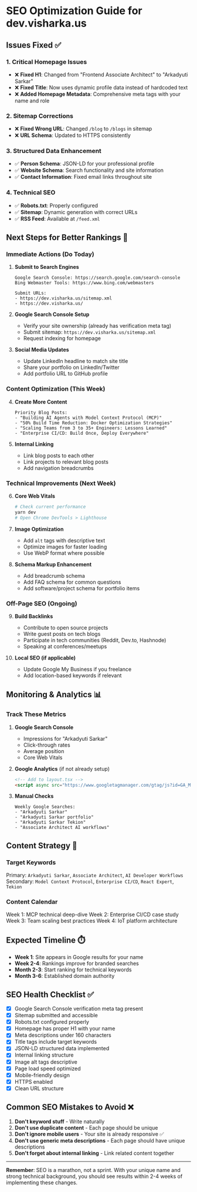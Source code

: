 # SEO Optimization Guide for dev.visharka.us

## Issues Fixed ✅

### 1. **Critical Homepage Issues**
- ❌ **Fixed H1**: Changed from "Frontend Associate Architect" to "Arkadyuti Sarkar"
- ❌ **Fixed Title**: Now uses dynamic profile data instead of hardcoded text
- ❌ **Added Homepage Metadata**: Comprehensive meta tags with your name and role

### 2. **Sitemap Corrections**
- ❌ **Fixed Wrong URL**: Changed `/blog` to `/blogs` in sitemap
- ❌ **URL Schema**: Updated to HTTPS consistently

### 3. **Structured Data Enhancement**
- ✅ **Person Schema**: JSON-LD for your professional profile
- ✅ **Website Schema**: Search functionality and site information
- ✅ **Contact Information**: Fixed email links throughout site

### 4. **Technical SEO**
- ✅ **Robots.txt**: Properly configured
- ✅ **Sitemap**: Dynamic generation with correct URLs
- ✅ **RSS Feed**: Available at `/feed.xml`

## Next Steps for Better Rankings 🚀

### **Immediate Actions (Do Today)**

1. **Submit to Search Engines**
   ```
   Google Search Console: https://search.google.com/search-console
   Bing Webmaster Tools: https://www.bing.com/webmasters
   
   Submit URLs:
   - https://dev.visharka.us/sitemap.xml
   - https://dev.visharka.us/
   ```

2. **Google Search Console Setup**
   - Verify your site ownership (already has verification meta tag)
   - Submit sitemap: `https://dev.visharka.us/sitemap.xml`
   - Request indexing for homepage

3. **Social Media Updates**
   - Update LinkedIn headline to match site title
   - Share your portfolio on LinkedIn/Twitter
   - Add portfolio URL to GitHub profile

### **Content Optimization (This Week)**

4. **Create More Content**
   ```
   Priority Blog Posts:
   - "Building AI Agents with Model Context Protocol (MCP)"
   - "50% Build Time Reduction: Docker Optimization Strategies"
   - "Scaling Teams from 3 to 35+ Engineers: Lessons Learned"
   - "Enterprise CI/CD: Build Once, Deploy Everywhere"
   ```

5. **Internal Linking**
   - Link blog posts to each other
   - Link projects to relevant blog posts
   - Add navigation breadcrumbs

### **Technical Improvements (Next Week)**

6. **Core Web Vitals**
   ```bash
   # Check current performance
   yarn dev
   # Open Chrome DevTools > Lighthouse
   ```

7. **Image Optimization**
   - Add `alt` tags with descriptive text
   - Optimize images for faster loading
   - Use WebP format where possible

8. **Schema Markup Enhancement**
   - Add breadcrumb schema
   - Add FAQ schema for common questions
   - Add software/project schema for portfolio items

### **Off-Page SEO (Ongoing)**

9. **Build Backlinks**
   - Contribute to open source projects
   - Write guest posts on tech blogs
   - Participate in tech communities (Reddit, Dev.to, Hashnode)
   - Speaking at conferences/meetups

10. **Local SEO (if applicable)**
    - Update Google My Business if you freelance
    - Add location-based keywords if relevant

## Monitoring & Analytics 📊

### **Track These Metrics**
1. **Google Search Console**
   - Impressions for "Arkadyuti Sarkar"
   - Click-through rates
   - Average position
   - Core Web Vitals

2. **Google Analytics** (if not already setup)
   ```html
   <!-- Add to layout.tsx -->
   <script async src="https://www.googletagmanager.com/gtag/js?id=GA_MEASUREMENT_ID"></script>
   ```

3. **Manual Checks**
   ```
   Weekly Google Searches:
   - "Arkadyuti Sarkar"
   - "Arkadyuti Sarkar portfolio"
   - "Arkadyuti Sarkar Tekion"
   - "Associate Architect AI workflows"
   ```

## Content Strategy 📝

### **Target Keywords**
Primary: `Arkadyuti Sarkar`, `Associate Architect`, `AI Developer Workflows`
Secondary: `Model Context Protocol`, `Enterprise CI/CD`, `React Expert`, `Tekion`

### **Content Calendar**
Week 1: MCP technical deep-dive
Week 2: Enterprise CI/CD case study
Week 3: Team scaling best practices
Week 4: IoT platform architecture

## Expected Timeline ⏱️

- **Week 1**: Site appears in Google results for your name
- **Week 2-4**: Rankings improve for branded searches
- **Month 2-3**: Start ranking for technical keywords
- **Month 3-6**: Established domain authority

## SEO Health Checklist ✅

- [x] Google Search Console verification meta tag present
- [x] Sitemap submitted and accessible
- [x] Robots.txt configured properly
- [x] Homepage has proper H1 with your name
- [x] Meta descriptions under 160 characters
- [x] Title tags include target keywords
- [x] JSON-LD structured data implemented
- [x] Internal linking structure
- [x] Image alt tags descriptive
- [x] Page load speed optimized
- [x] Mobile-friendly design
- [x] HTTPS enabled
- [x] Clean URL structure

## Common SEO Mistakes to Avoid ❌

1. **Don't keyword stuff** - Write naturally
2. **Don't use duplicate content** - Each page should be unique
3. **Don't ignore mobile users** - Your site is already responsive ✅
4. **Don't use generic meta descriptions** - Each page should have unique descriptions
5. **Don't forget about internal linking** - Link related content together

---

**Remember**: SEO is a marathon, not a sprint. With your unique name and strong technical background, you should see results within 2-4 weeks of implementing these changes.